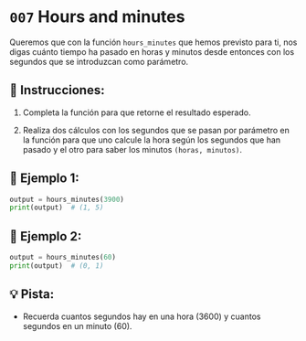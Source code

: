 # `007` Hours and minutes

Queremos que con la función `hours_minutes` que hemos previsto para ti, nos digas cuánto tiempo ha pasado en horas y minutos desde entonces con los segundos que se introduzcan como parámetro.

## 📝 Instrucciones:

1. Completa la función para que retorne el resultado esperado.

2. Realiza dos cálculos con los segundos que se pasan por parámetro en la función para que uno calcule la hora según los segundos que han pasado y el otro para saber los minutos `(horas, minutos)`.

## 📎 Ejemplo 1:

```py
output = hours_minutes(3900)
print(output)  # (1, 5)
```

## 📎 Ejemplo 2:

```py
output = hours_minutes(60)
print(output)  # (0, 1)
```

## 💡 Pista:

+ Recuerda cuantos segundos hay en una hora (3600) y cuantos segundos en un minuto (60).
